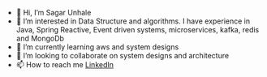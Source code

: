 - 👋 Hi, I’m Sagar Unhale
- 👀 I’m interested in Data Structure and algorithms. I have experience in Java, Spring Reactive, Event driven systems, microservices, kafka, redis and MongoDb
- 🌱 I’m currently learning aws and system designs
- 💞️ I’m looking to collaborate on system designs and architecture
- 📫 How to reach me [LinkedIn](https://www.linkedin.com/in/sagarkumar-unhale-653837b4/)

<!---
sagarunhale2294/sagarunhale2294 is a ✨ special ✨ repository because its `README.md` (this file) appears on your GitHub profile.
You can click the Preview link to take a look at your changes.
--->
